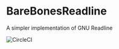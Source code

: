 # BareBonesReadline
A simpler implementation of GNU Readline

![CircleCI](https://circleci.com/gh/H3xept/BareBonesReadline/tree/master.svg?style=svg&circle-token=3b5d2fa179dd2f54973ac420846b50272a2cb7bc)
